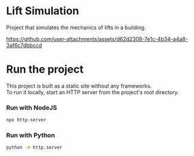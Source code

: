 # Lift Simulation

Project that simulates the mechanics of lifts in a building.

https://github.com/user-attachments/assets/d62d2308-7e1c-4b34-a4a8-3af6c7dbbccd

# Run the project

This project is built as a static site without any frameworks.  
To run it locally, start an HTTP server from the project's root directory.

### Run with NodeJS
```bash
npx http-server
```

### Run with Python
```bash
python -m http.server
```

